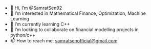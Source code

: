- 👋 Hi, I’m @SamratSen92
- 👀 I’m interested in Mathematical Finance, Optimization, Machine Learning
- 🌱 I’m currently learning C++
- 💞️ I’m looking to collaborate on financial modelling projects in python/c++
- 📫 How to reach me: samratsenofficial@gmail.com

<!---
SamratSen92/SamratSen92 is a ✨ special ✨ repository because its `README.md` (this file) appears on your GitHub profile.
You can click the Preview link to take a look at your changes.
--->
